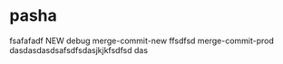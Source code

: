 # pasha
fsafafadf
NEW
debug
merge-commit-new
ffsdfsd
merge-commit-prod
dasdasdasdsafsdfsdasjkjkfsdfsd
das